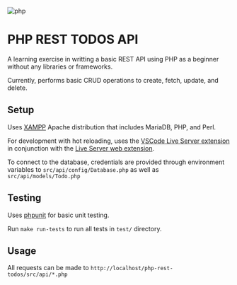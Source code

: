 ![php](https://miro.medium.com/max/1050/1*TrVpYovCjQBDzfHsjwNODA.jpeg)

# PHP REST TODOS API

A learning exercise in writting a basic REST API using PHP as a beginner without any libraries or frameworks.

Currently, performs basic CRUD operations to create, fetch, update, and delete.

## Setup
Uses [XAMPP](https://www.apachefriends.org/) Apache distribution that includes MariaDB, PHP, and Perl.

For development with hot reloading, uses the [VSCode Live Server extension](https://marketplace.visualstudio.com/items?itemName=ritwickdey.LiveServer) in conjunction with the [Live Server web extension](https://chrome.google.com/webstore/detail/live-server-web-extension/fiegdmejfepffgpnejdinekhfieaogmj?hl=en-US).

To connect to the database, credentials are provided through environment variables to `src/api/config/Database.php` as well as `src/api/models/Todo.php`

## Testing
Uses [phpunit](https://phpunit.de/) for basic unit testing.

Run `make run-tests` to run all tests in `test/` directory.
## Usage
All requests can be made to `http://localhost/php-rest-todos/src/api/*.php`
